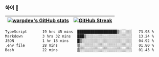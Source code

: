 
### 하이 👋
[![warpdev's GitHub stats](https://github-readme-stats.vercel.app/api?username=warpdev&show_icons=true&theme=vue-dark)](#) |[![GitHub Streak](https://github-readme-streak-stats.herokuapp.com/?user=warpdev&theme=dark)](#)
--- | --- |
<!--START_SECTION:waka-->

```txt
TypeScript       19 hrs 45 mins  ██████████████████▒░░░░░░   73.98 %
Markdown         3 hrs 32 mins   ███▒░░░░░░░░░░░░░░░░░░░░░   13.24 %
JSON             1 hr 18 mins    █▒░░░░░░░░░░░░░░░░░░░░░░░   04.92 %
.env file        28 mins         ▒░░░░░░░░░░░░░░░░░░░░░░░░   01.80 %
Bash             22 mins         ▒░░░░░░░░░░░░░░░░░░░░░░░░   01.43 %
```

<!--END_SECTION:waka-->

<!--
**warpdev/warpdev** is a ✨ _special_ ✨ repository because its `README.md` (this file) appears on your GitHub profile.

Here are some ideas to get you started:

- 🔭 I’m currently working on ...
- 🌱 I’m currently learning ...
- 👯 I’m looking to collaborate on ...
- 🤔 I’m looking for help with ...
- 💬 Ask me about ...
- 📫 How to reach me: ...
- 😄 Pronouns: ...
- ⚡ Fun fact: ...
-->
